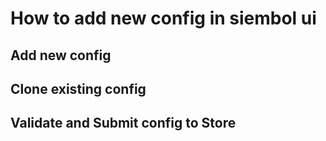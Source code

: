 # How to add new config in siembol ui
## Add new config
## Clone existing config
## Validate and Submit config to Store
